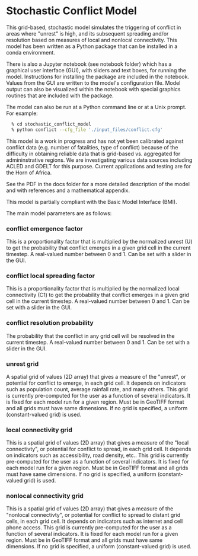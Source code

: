 Stochastic Conflict Model
========

This grid-based, stochastic model simulates the triggering of conflict in areas where "unrest" is high, and its subsequent spreading and/or resolution based on measures of local and nonlocal connectivity.  This model has been written as a Python package that can be installed in a conda environment. 

There is also a Jupyter notebook (see notebook folder) which has a graphical user interface (GUI), with sliders and text boxes, for running the model.  Instructions for installing the package are included in the notebook.  Values from the GUI are written to the model's configuration file.  Model output can also be visualized within the notebook with special graphics routines that are included with the package.

The model can also be run at a Python command line or at a Unix prompt.  For example:
``` bash
  % cd stochastic_conflict_model 
  % python conflict --cfg_file './input_files/conflict.cfg'
```

This model is a work in progress and has not yet been calibrated against conflict data (e.g. number of fatalities, type of conflict) because of the difficulty in obtaining reliable data that is grid-based vs. aggregated for admininstrative regions.  We are investigating various data sources including ACLED and GDELT for this purpose.  Current applications and testing are for the Horn of Africa.

See the PDF in the docs folder for a more detailed description of the model and with references and a mathematical appendix.

This model is partially compliant with the Basic Model Interface (BMI).

The main model parameters are as follows:

### conflict emergence factor
This is a proportionality factor that is multiplied by the normalized unrest (U) to get the probability that conflict emerges in a given grid cell in the current timestep.  A real-valued number between 0 and 1.  Can be set with a slider in the GUI.
 
### conflict local spreading factor
This is a proportionality factor that is multiplied by the normalized local connectivity (C1) to get the probability that conflict emerges in a given grid cell in the current timestep.  A real-valued number between 0 and 1.  Can be set with a slider in the GUI.

### conflict resolution probability
The probability that the conflict in any grid cell will be resolved in the current timestep.  A real-valued number between 0 and 1.  Can be set with a slider in the GUI.

### unrest grid
A spatial grid of values (2D array) that gives a measure of the "unrest", or potential for conflict to emerge, in each grid cell.  It depends on indicators such as population count, average rainfall rate, and many others.  This grid is currently pre-computed for the user as a function of several indicators.  It is fixed for each model run for a given region.  Must be in GeoTIFF format and all grids must have same dimensions.  If no grid is specified, a uniform (constant-valued grid) is used.

### local connectivity grid
This is a spatial grid of values (2D array) that gives a measure of the "local connectivty", or potential for conflict to spread, in each grid cell.  It depends on indicators such as accessibility, road density, etc..  This grid is currently pre-computed for the user as a function of several indicators.  It is fixed for each model run for a given region.  Must be in GeoTIFF format and all grids must have same dimensions.  If no grid is specified, a uniform (constant-valued grid) is used.


### nonlocal connectivity grid
This is a spatial grid of values (2D array) that gives a measure of the "nonlocal connectivty", or potential for conflict to spread to distant grid cells, in each grid cell.  It depends on indicators such as internet and cell phone access.  This grid is currently pre-computed for the user as a function of several indicators.  It is fixed for each model run for a given region.  Must be in GeoTIFF format and all grids must have same dimensions. If no grid is specified, a uniform (constant-valued grid) is used.

